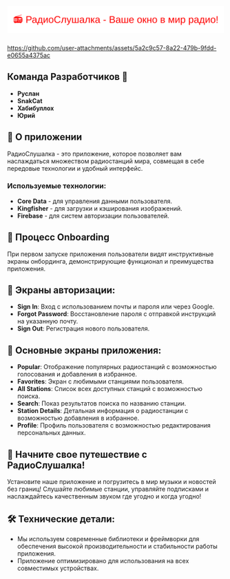 <h1 align="center">
  <img src="https://github.com/Khabibullokh18022004/RadioApp/blob/main/animated-title.svg" alt="📻 РадиоСлушалка - Ваше окно в мир радио!" width="600">
</h1>




https://github.com/user-attachments/assets/5a2c9c57-8a22-479b-9fdd-e0655a4375ac


## Команда Разработчиков 🚀
- **Руслан**
- **SnakCat**
- **Хабибуллох**
- **Юрий**

## 🌟 О приложении
РадиоСлушалка - это приложение, которое позволяет вам наслаждаться множеством радиостанций мира, совмещая в себе передовые технологии и удобный интерфейс.

### Используемые технологии:
- **Core Data** - для управления данными пользователя.
- **Kingfisher** - для загрузки и кэширования изображений.
- **Firebase** - для систем авторизации пользователей.

## 🎨 Процесс Onboarding
При первом запуске приложения пользователи видят инструктивные экраны онбординга, демонстрирующие функционал и преимущества приложения.

## 🔑 Экраны авторизации:
- **Sign In**: Вход с использованием почты и пароля или через Google.
- **Forgot Password**: Восстановление пароля с отправкой инструкций на указанную почту.
- **Sign Out**: Регистрация нового пользователя.

## 📑 Основные экраны приложения:
- **Popular**: Отображение популярных радиостанций с возможностью голосования и добавления в избранное.
- **Favorites**: Экран с любимыми станциями пользователя.
- **All Stations**: Список всех доступных станций с возможностью поиска.
- **Search**: Показ результатов поиска по названию станции.
- **Station Details**: Детальная информация о радиостанции с возможностью добавления в избранное.
- **Profile**: Профиль пользователя с возможностью редактирования персональных данных.

## 🎉 Начните свое путешествие с РадиоСлушалка!
Установите наше приложение и погрузитесь в мир музыки и новостей без границ! Слушайте любимые станции, управляйте подписками и наслаждайтесь качественным звуком где угодно и когда угодно!

## 🛠 Технические детали:
- Мы используем современные библиотеки и фреймворки для обеспечения высокой производительности и стабильности работы приложения.
- Приложение оптимизировано для использования на всех совместимых устройствах.
